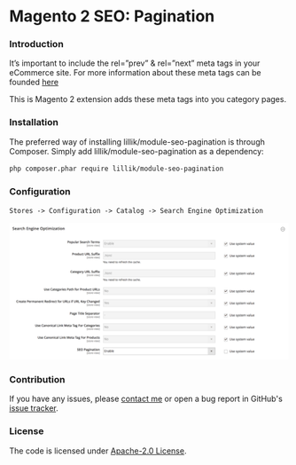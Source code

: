 # Magento 2 SEO: Pagination

### Introduction
It’s important to include the rel=”prev” & rel=”next” meta tags in your eCommerce site.
For more information about these meta tags can be founded [here](http://googlewebmastercentral.blogspot.co.uk/2011/09/pagination-with-relnext-and-relprev.html)

This is Magento 2 extension adds these meta tags into you category pages. 

### Installation
The preferred way of installing lillik/module-seo-pagination is through Composer. 
Simply add lillik/module-seo-pagination as a dependency:

```bash
php composer.phar require lillik/module-seo-pagination
```

### Configuration

```
Stores -> Configuration -> Catalog -> Search Engine Optimization
```
![img](./store_configuration.png)

### Contribution
If you have any issues, please [contact me](https://twitter.com/clipro) or open a bug report in GitHub's [issue tracker](https://github.com/lillik/module-seo-pagination/issues).

### License
The code is licensed under [Apache-2.0 License](https://www.apache.org/licenses/LICENSE-2.0).
